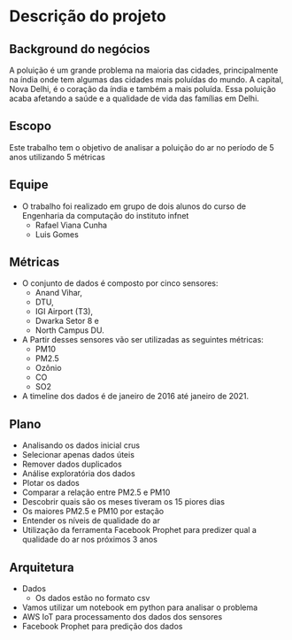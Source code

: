 # Descrição do projeto

## Background do negócios

A poluição é um grande problema na maioria das cidades, principalmente na índia onde tem algumas das cidades mais poluídas do mundo. A capital, Nova Delhi, é o coração da índia e também a mais poluída. Essa poluição acaba afetando a saúde e a qualidade de vida das famílias em Delhi.

## Escopo
Este trabalho tem o objetivo de analisar a poluição do ar no período de 5 anos utilizando 5 métricas

## Equipe
* O trabalho foi realizado em grupo de dois alunos do curso de Engenharia da computação do instituto infnet 
  * Rafael Viana Cunha
  * Luis Gomes
	
## Métricas
* O conjunto de dados é composto por cinco sensores: 
  * Anand Vihar,
  * DTU,
  * IGI Airport (T3),
  * Dwarka Setor 8 e
  * North Campus DU.
* A Partir desses sensores vão ser utilizadas as seguintes métricas:
  * PM10
  * PM2.5
  * Ozônio
  * CO
  * SO2
* A timeline dos dados é de janeiro de 2016 até janeiro de 2021.

## Plano
* Analisando os dados inicial crus
* Selecionar apenas dados úteis
* Remover dados duplicados
* Análise exploratória dos dados
* Plotar os dados
* Comparar a relação entre PM2.5 e PM10
* Descobrir quais são os meses tiveram os 15 piores dias
* Os maiores PM2.5 e PM10 por estação
* Entender os níveis de qualidade do ar
* Utilização da ferramenta Facebook Prophet para predizer qual a qualidade do ar nos próximos 3 anos


## Arquitetura
* Dados
  * Os dados estão no formato csv
* Vamos utilizar um notebook em python para analisar o problema 
* AWS IoT para processamento dos dados dos sensores
* Facebook Prophet para predição dos dados


